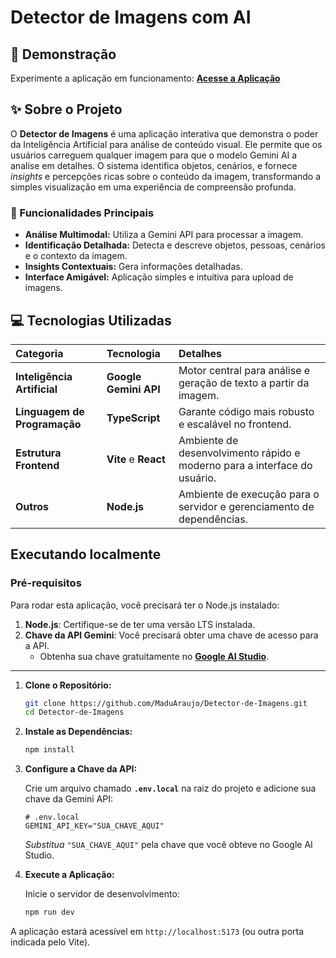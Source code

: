 # Detector de Imagens com AI

## 🔗 Demonstração
Experimente a aplicação em funcionamento:
[**Acesse a Aplicação**](https://detector-de-imagem-com-ia-910511479451.us-west1.run.app)

## ✨ Sobre o Projeto

O **Detector de Imagens** é uma aplicação interativa que demonstra o poder da Inteligência Artificial para análise de conteúdo visual.
Ele permite que os usuários carreguem qualquer imagem para que o modelo Gemini AI a analise em detalhes. O sistema identifica objetos, 
cenários, e fornece *insights* e percepções ricas sobre o conteúdo da imagem, transformando a simples visualização em uma experiência de 
compreensão profunda.

### 🎯 Funcionalidades Principais

* **Análise Multimodal:** Utiliza a Gemini API para processar a imagem.
* **Identificação Detalhada:** Detecta e descreve objetos, pessoas, cenários e o contexto da imagem.
* **Insights Contextuais:** Gera informações detalhadas.
* **Interface Amigável:** Aplicação simples e intuitiva para upload de imagens.

## 💻 Tecnologias Utilizadas

| Categoria | Tecnologia | Detalhes |
| :--- | :--- | :--- |
| **Inteligência Artificial** | **Google Gemini API** | Motor central para análise e geração de texto a partir da imagem. |
| **Linguagem de Programação** | **TypeScript** | Garante código mais robusto e escalável no frontend. |
| **Estrutura Frontend** | **Vite** e **React** | Ambiente de desenvolvimento rápido e moderno para a interface do usuário. |
| **Outros** | **Node.js** | Ambiente de execução para o servidor e gerenciamento de dependências. |

## Executando localmente

### Pré-requisitos

Para rodar esta aplicação, você precisará ter o Node.js instalado:

1.  **Node.js**: Certifique-se de ter uma versão LTS instalada.
2.  **Chave da API Gemini**: Você precisará obter uma chave de acesso para a API.
    * Obtenha sua chave gratuitamente no **[Google AI Studio](https://ai.google/gemini-api/)**.
      
---

1.  **Clone o Repositório:**

    ```bash
    git clone https://github.com/MaduAraujo/Detector-de-Imagens.git
    cd Detector-de-Imagens
    ```

2.  **Instale as Dependências:**

    ```bash
    npm install
    ```

3.  **Configure a Chave da API:**

    Crie um arquivo chamado **`.env.local`** na raiz do projeto e adicione sua chave da Gemini API:

    ```
    # .env.local
    GEMINI_API_KEY="SUA_CHAVE_AQUI" 
    ```

    *Substitua* `"SUA_CHAVE_AQUI"` pela chave que você obteve no Google AI Studio.

4.  **Execute a Aplicação:**

    Inicie o servidor de desenvolvimento:

    ```bash
    npm run dev
    ```

A aplicação estará acessível em `http://localhost:5173` (ou outra porta indicada pelo Vite).
